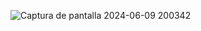 ![Captura de pantalla 2024-06-09 200342](https://github.com/EmaBrites/Programacion3/assets/39970497/5803fb0f-a5f3-4764-8bbd-d3621a76a971)
